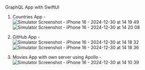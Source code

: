 GraphQL App with SwiftUI


1. Countries App -
   ![Simulator Screenshot - iPhone 16 - 2024-12-30 at 14 19 49](https://github.com/user-attachments/assets/1498355a-1c99-448d-85c1-6f7424f5279f)
   ![Simulator Screenshot - iPhone 16 - 2024-12-30 at 14 20 08](https://github.com/user-attachments/assets/6dd643b6-e436-4093-a2a3-6fa512b92872)

2. GitHub App -
   ![Simulator Screenshot - iPhone 16 - 2024-12-30 at 14 18 32](https://github.com/user-attachments/assets/f33f541a-2d4e-4d61-8e8c-bb66d8de9629)
   ![Simulator Screenshot - iPhone 16 - 2024-12-30 at 14 18 36](https://github.com/user-attachments/assets/dbff154f-7347-46f4-b13f-bfc6ff6f045d)

3. Movies App with own server using Apollo -
   ![Simulator Screenshot - iPhone 16 - 2024-12-30 at 14 10 39](https://github.com/user-attachments/assets/69c331fe-a3f1-4e54-a312-e3567242e2aa)
